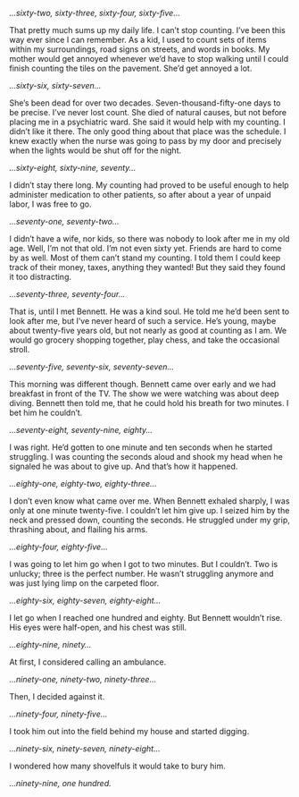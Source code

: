 *…sixty-two, sixty-three, sixty-four, sixty-five…*

That pretty much sums up my daily life. I can’t stop counting. I’ve been this way ever since I can remember. As a kid, I used to count sets of items within my surroundings, road signs on streets, and words in books. My mother would get annoyed whenever we’d have to stop walking until I could finish counting the tiles on the pavement. She’d get annoyed a lot.

*…sixty-six, sixty-seven…*

She’s been dead for over two decades. Seven-thousand-fifty-one days to be precise. I’ve never lost count. She died of natural causes, but not before placing me in a psychiatric ward. She said it would help with my counting. I didn’t like it there. The only good thing about that place was the schedule. I knew exactly when the nurse was going to pass by my door and precisely when the lights would be shut off for the night.

*…sixty-eight, sixty-nine, seventy…*

I didn’t stay there long. My counting had proved to be useful enough to help administer medication to other patients, so after about a year of unpaid labor, I was free to go.

*…seventy-one, seventy-two…*

I didn’t have a wife, nor kids, so there was nobody to look after me in my old age. Well, I’m not that old. I’m not even sixty yet. Friends are hard to come by as well. Most of them can’t stand my counting. I told them I could keep track of their money, taxes, anything they wanted! But they said they found it too distracting.

*…seventy-three, seventy-four…*

That is, until I met Bennett. He was a kind soul. He told me he’d been sent to look after me, but I’ve never heard of such a service. He’s young, maybe about twenty-five years old, but not nearly as good at counting as I am. We would go grocery shopping together, play chess, and take the occasional stroll.

*…seventy-five, seventy-six, seventy-seven…*

This morning was different though. Bennett came over early and we had breakfast in front of the TV. The show we were watching was about deep diving. Bennett then told me, that he could hold his breath for two minutes. I bet him he couldn’t.

*…seventy-eight, seventy-nine, eighty…*

I was right. He’d gotten to one minute and ten seconds when he started struggling. I was counting the seconds aloud and shook my head when he signaled he was about to give up. And that’s how it happened.

*…eighty-one, eighty-two, eighty-three…*

I don’t even know what came over me. When Bennett exhaled sharply, I was only at one minute twenty-five. I couldn’t let him give up. I seized him by the neck and pressed down, counting the seconds. He struggled under my grip, thrashing about, and flailing his arms.

*…eighty-four, eighty-five…*

I was going to let him go when I got to two minutes. But I couldn’t. Two is unlucky; three is the perfect number. He wasn’t struggling anymore and was just lying limp on the carpeted floor.

*…eighty-six, eighty-seven, eighty-eight…*

I let go when I reached one hundred and eighty. But Bennett wouldn’t rise. His eyes were half-open, and his chest was still.

*…eighty-nine, ninety…*

At first, I considered calling an ambulance.

*…ninety-one, ninety-two, ninety-three…*

Then, I decided against it.

*…ninety-four, ninety-five…*

I took him out into the field behind my house and started digging.

*…ninety-six, ninety-seven, ninety-eight…*

I wondered how many shovelfuls it would take to bury him.

*…ninety-nine, one hundred.*